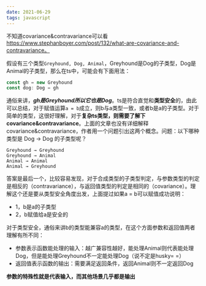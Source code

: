 ```yaml
---
date: 2021-06-29
tags: javascript
---
```


不知道covariance&contravariance可以看 https://www.stephanboyer.com/post/132/what-are-covariance-and-contravariance。

假设有三个类型`Greyhound, Dog, Animal`，Greyhound是Dog的子类型，Dog是Animal的子类型，那么在ts中，可能会有下面用法：

```js
const gh = new Greyhound
const dog: Dog = gh
```

通俗来讲，***gh是Greyhound所以它也是Dog***。ts是符合直觉和**类型安全**的，由此可以总结，对于赋值运算`a = b`成立，则b与a类型一致，或者b是a的子类型。对于简单的类型，这很好理解，对于**复杂ts类型，则需要了解下covariance&contravariance**。上面的文章也没有详细解释covariance&contravariance，作者用一个问题引出这两个概念。问题：以下哪种类型是 Dog → Dog 的子类型呢？

```
Greyhound → Greyhound
Greyhound → Animal
Animal → Animal
Animal → Greyhound
```

答案是最后一个，比较容易发现，对于合成类型的子类型判定，与参数类型的判定是相反的（contravariance），与返回值类型的判定是相同的（covariance）。理解这个还是要从类型安全角度出发，上面提过如果a = b可以赋值成功说明：

- 1，b是a的子类型
- 2，b赋值给a是安全的

对于类型安全，通俗来讲b的类型能兼容a的类型，在这个方面参数和返回值两者理解有所不同：

- 参数表示函数能处理的输入：越广兼容性越好，能处理Animal则代表能处理Dog，但是能处理Greyhound不一定能处理Dog（说不定是husky= =）
- 返回值表示函数的输出：需要满足返回条件，返回Animal则不一定返回Dog

**参数的特殊性就是代表输入，而其他场景几乎都是输出**
